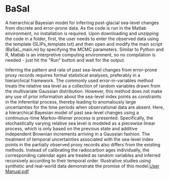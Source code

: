 # BaSal
A hierarchical Bayesian model for inferring post-glacial sea-level changes from discrete and error-prone data. As the code is run in the Matlab environment, no installation is required. Upon downloading and unzipping the code in a folder, first, the user needs to enter the observed data using the template (SLIPs_template.txt) and then open and modify the main script (BaSaL_main.m) by specifying the MCMC parameters. Similar to Python and R, Matlab is an interpretive computing environment, so no compilation is needed - just hit the "Run" button and wait for the output.

Inferring the pattern and rate of past sea-level changes from error-prone proxy records requires formal statistical analyses, preferably in a hierarchical framework. The commonly used error-in-variables method treats the relative sea level as a collection of random variables drawn from the multivariate Gaussian distribution. However, this method does not make any use of prior information about the sea-level index points as constraints in the inferential process, thereby leading to anomalously large uncertainties for the time periods when observational data are absent. Here, a hierarchical Bayesian model of past sea-level changes using a continuous-time Markov-Wiener process is presented. Specifically, the stochastically varying relative sea level is modeled as a piecewise linear process, which is only based on the previous state and additive independent Brownian increments arriving in a Gaussian fashion. The treatment of temporal uncertainties associated with the sea-level index points in the partially observed proxy records also differs from the existing methods. Instead of calibrating the radiocarbon ages individually, the corresponding calendar ages are treated as random variables and inferred recursively according to their temporal order. Illustrative studies using synthetic and real-world data demonstrate the promise of this model.[User Manual.pdf](https://github.com/ShiyongYu-cloud/BaSal/files/12409997/User.Manual.pdf)
